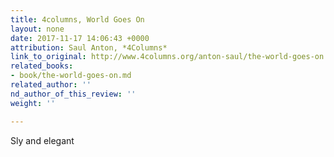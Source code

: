 ```yaml
---
title: 4columns, World Goes On
layout: none
date: 2017-11-17 14:06:43 +0000
attribution: Saul Anton, *4Columns*
link_to_original: http://www.4columns.org/anton-saul/the-world-goes-on
related_books:
- book/the-world-goes-on.md
related_author: ''
nd_author_of_this_review: ''
weight: ''

---
```

Sly and elegant